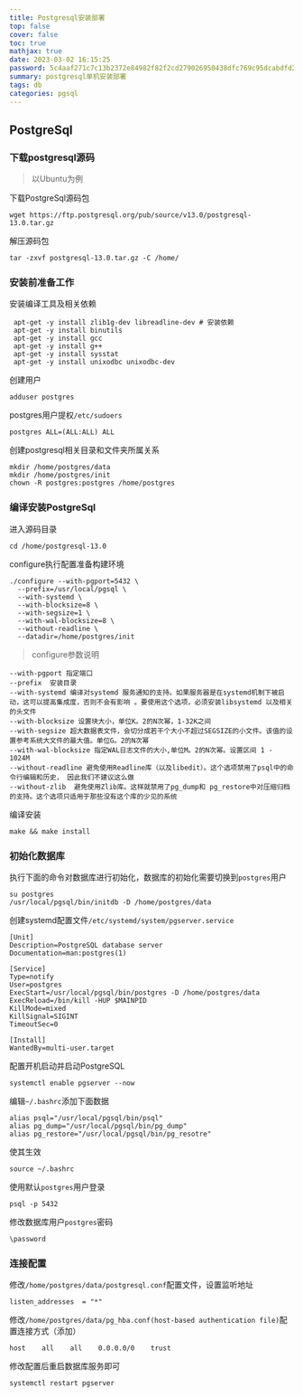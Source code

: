 ```yaml
---
title: Postgresql安装部署
top: false
cover: false
toc: true
mathjax: true
date: 2023-03-02 16:15:25
password: 5c4aaf271c7c13b2372e84982f82f2cd279026950438dfc769c95dcabdfd2a87
summary: postgresql单机安装部署
tags: db
categories: pgsql
---
```


## PostgreSql

### 下载postgresql源码

> 以Ubuntu为例

下载PostgreSql源码包
```shell
wget https://ftp.postgresql.org/pub/source/v13.0/postgresql-13.0.tar.gz
```

解压源码包
```shell
tar -zxvf postgresql-13.0.tar.gz -C /home/
```

### 安装前准备工作

安装编译工具及相关依赖
```shell
 apt-get -y install zlib1g-dev libreadline-dev # 安装依赖
 apt-get -y install binutils
 apt-get -y install gcc
 apt-get -y install g++
 apt-get -y install sysstat
 apt-get -y install unixodbc unixodbc-dev
```

创建用户
```shell
adduser postgres
```

postgres用户提权`/etc/sudoers`
```
postgres ALL=(ALL:ALL) ALL
```

创建postgresql相关目录和文件夹所属关系
```shell
mkdir /home/postgres/data
mkdir /home/postgres/init
chown -R postgres:postgres /home/postgres
```

### 编译安装PostgreSql

进入源码目录
```shell
cd /home/postgresql-13.0
```

configure执行配置准备构建环境
```
./configure --with-pgport=5432 \
  --prefix=/usr/local/pgsql \
  --with-systemd \
  --with-blocksize=8 \
  --with-segsize=1 \
  --with-wal-blocksize=8 \
  --without-readline \
  --datadir=/home/postgres/init
```

> configure参数说明

```shell
--with-pgport 指定端口
--prefix  安装目录
--with-systemd 编译对systemd 服务通知的支持。如果服务器是在systemd机制下被启动，这可以提高集成度，否则不会有影响 。要使用这个选项，必须安装libsystemd 以及相关的头文件
--with-blocksize 设置块大小，单位K。2的N次幂，1-32K之间
--with-segsize 超大数据表文件，会切分成若干个大小不超过SEGSIZE的小文件。该值的设置参考系统大文件的最大值。单位G。2的N次幂
--with-wal-blocksize 指定WAL日志文件的大小,单位M。2的N次幂。设置区间 1 - 1024M
--without-readline 避免使用Readline库（以及libedit）。这个选项禁用了psql中的命令行编辑和历史， 因此我们不建议这么做
--without-zlib	避免使用Zlib库。这样就禁用了pg_dump和 pg_restore中对压缩归档的支持。这个选项只适用于那些没有这个库的少见的系统
```

编译安装
```shell
make && make install
```

### 初始化数据库

执行下面的命令对数据库进行初始化，数据库的初始化需要切换到`postgres`用户
```shell
su postgres
/usr/local/pgsql/bin/initdb -D /home/postgres/data
```

创建systemd配置文件`/etc/systemd/system/pgserver.service`
```shell
[Unit]
Description=PostgreSQL database server
Documentation=man:postgres(1)

[Service]
Type=notify
User=postgres
ExecStart=/usr/local/pgsql/bin/postgres -D /home/postgres/data
ExecReload=/bin/kill -HUP $MAINPID
KillMode=mixed
KillSignal=SIGINT
TimeoutSec=0

[Install]
WantedBy=multi-user.target
```

配置开机启动并启动PostgreSQL
```
systemctl enable pgserver --now
```

编辑`~/.bashrc`添加下面数据
```shell
alias psql="/usr/local/pgsql/bin/psql"
alias pg_dump="/usr/local/pgsql/bin/pg_dump"
alias pg_restore="/usr/local/pgsql/bin/pg_resotre"
```

使其生效
```shell
source ~/.bashrc
```

使用默认`postgres`用户登录
```shell
psql -p 5432
```

修改数据库用户`postgres`密码
```shell
\password
```

### 连接配置

修改`/home/postgres/data/postgresql.conf`配置文件，设置监听地址
```shell
listen_addresses  = "*"
```

修改`/home/postgres/data/pg_hba.conf(host-based authentication file)`配置连接方式（添加）
```shell
host    all    all    0.0.0.0/0    trust
```

修改配置后重启数据库服务即可
```shell
systemctl restart pgserver
```
